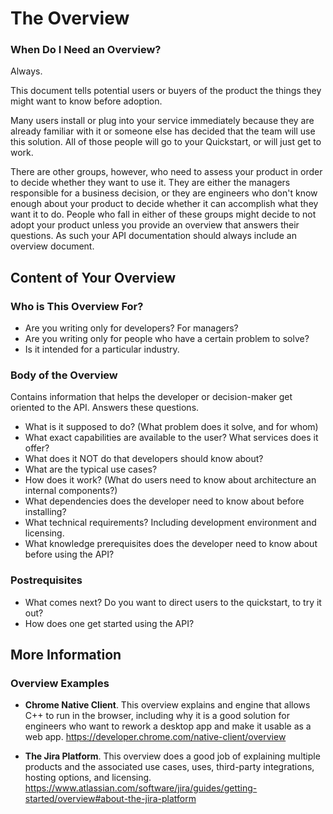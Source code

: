 # The Overview

### When Do I Need an Overview?

Always.

This document tells potential users or buyers of the product the things they might want to know before adoption.

Many users install or plug into your service immediately because they are already familiar with it or someone else has decided that the team will use this solution. All of those people will go to your Quickstart, or will just get to work.

There are other groups, however, who need to assess your product in order to decide whether they want to use it. They are either the managers responsible for a business decision, or they are engineers who don't know enough about your product to decide whether it can accomplish what they want it to do. People who fall in either of these groups might decide to not adopt your product unless you provide an overview that answers their questions. As such your API documentation should always include an overview document. 

## Content of Your Overview

### Who is This Overview For?

* Are you writing only for developers? For managers?
* Are you writing only for people who have a certain problem to solve?
* Is it intended for a particular industry.

### Body of the Overview

Contains information that helps the developer or decision-maker get oriented to the API. Answers these questions.

 * What is it supposed to do? (What problem does it solve, and for whom)
 * What exact capabilities are available to the user? What services does it offer?
 * What does it NOT do that developers should know about?
 * What are the typical use cases?
 * How does it work? (What do users need to know about architecture an internal components?)
 * What dependencies does the developer need to know about before installing?
 * What technical requirements? Including development environment and licensing.
 * What knowledge prerequisites does the developer need to know about before using the API?

### Postrequisites

* What comes next? Do you want to direct users to the quickstart, to try it out?
* How does one get started using the API?

## More Information

### Overview Examples

* **Chrome Native Client**. This overview explains and engine that allows C++ to run in the browser, including why it is a good solution for engineers who want to rework a desktop app and make it usable as a web app.
https://developer.chrome.com/native-client/overview

* **The Jira Platform**. This overview does a good job of explaining multiple products and the associated use cases, uses, third-party integrations, hosting options, and licensing. https://www.atlassian.com/software/jira/guides/getting-started/overview#about-the-jira-platform
